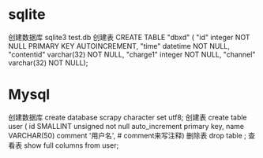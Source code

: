 # sqlite
创建数据库
    sqlite3 test.db
创建表
    CREATE TABLE "dbxd" (
    "id" integer NOT NULL PRIMARY KEY AUTOINCREMENT, 
    "time" datetime NOT NULL, 
    "contentid" varchar(32) NOT NULL,
    "charge1" integer NOT NULL, 
    "channel" varchar(32) NOT NULL);

# Mysql
创建数据库
    create database scrapy character set utf8;
创建表
    create table user (
        id SMALLINT unsigned not null auto_increment primary key,
        name VARCHAR(50) comment '用户名',  # comment来写注释)
删除表
    drop table <tablename>;
查看表
    show full columns from user;
